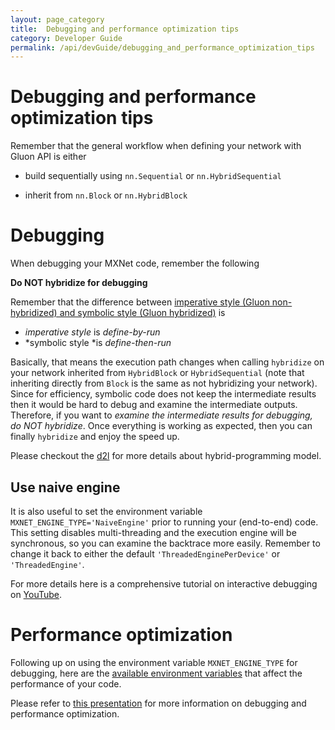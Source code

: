```yaml
---
layout: page_category
title:  Debugging and performance optimization tips
category: Developer Guide
permalink: /api/devGuide/debugging_and_performance_optimization_tips
---
```

# Debugging and performance optimization tips

Remember that the general workflow when defining your network with Gluon API is either 

* build sequentially using `nn.Sequential` or `nn.HybridSequential` 

* inherit from `nn.Block` or `nn.HybridBlock`

# Debugging

When debugging your MXNet code, remember the following

**Do NOT hybridize for debugging**

Remember that the difference between [imperative style (Gluon non-hybridized) and symbolic style (Gluon hybridized)](https://mxnet.incubator.apache.org/versions/1.2.1/architecture/program_model.html) is 

* *imperative style* is _define-by-run_
* *symbolic style *is _define-then-run_


Basically, that means the execution path changes when calling `hybridize`  on your network inherited from `HybridBlock` or `HybridSequential` (note that inheriting directly from `Block` is the same as not hybridizing your network). Since for efficiency, symbolic code does not keep the intermediate results then it would be hard to debug and examine the intermediate outputs. Therefore, if you want to *examine the intermediate results for debugging, do NOT hybridize*. Once everything is working as expected, then you can finally `hybridize` and enjoy the speed up.

Please checkout the [d2l](http://d2l.ai/chapter_computational-performance/hybridize.html?highlight=hybridize#hybrid-programming) for more details about hybrid-programming model.

## Use naive engine

It is also useful to set the environment variable `MXNET_ENGINE_TYPE='NaiveEngine'` prior to running your (end-to-end) code. This setting disables multi-threading and the execution engine will be synchronous, so you can examine the backtrace more easily. Remember to change it back to either the default `'ThreadedEnginePerDevice'` or `'ThreadedEngine'`.

 For more details here is a comprehensive tutorial on interactive debugging on [YouTube](https://www.youtube.com/watch?v=6-dOoJVw9_0).

# Performance optimization

Following up on using the environment variable `MXNET_ENGINE_TYPE` for debugging, here are the [available environment variables](https://mxnet.apache.org/api/faq/env_var)  that affect the performance of your code.

Please refer to [this presentation](https://www.slideshare.net/ThomasDelteil1/debugging-and-performance-tricks-for-mxnet-gluon) for more information on debugging and performance optimization.

